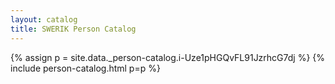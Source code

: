 ```yaml
---
layout: catalog
title: SWERIK Person Catalog
---
```

{% assign p = site.data._person-catalog.i-Uze1pHGQvFL91JzrhcG7dj %}
{% include person-catalog.html p=p %}

